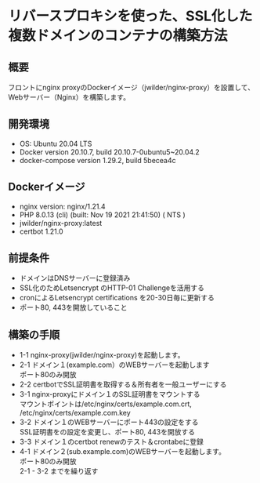 # リバースプロキシを使った、SSL化した複数ドメインのコンテナの構築方法

## 概要
フロントにnginx proxyのDockerイメージ（jwilder/nginx-proxy）を設置して、Webサーバー（Nginx）を構築します。

## 開発環境
- OS: Ubuntu 20.04 LTS
- Docker version 20.10.7, build 20.10.7-0ubuntu5~20.04.2
- docker-compose version 1.29.2, build 5becea4c

## Dockerイメージ
- nginx version: nginx/1.21.4
- PHP 8.0.13 (cli) (built: Nov 19 2021 21:41:50) ( NTS )
- jwilder/nginx-proxy:latest
- certbot 1.21.0

## 前提条件
- ドメインはDNSサーバーに登録済み
- SSL化のためLetsencrypt のHTTP-01 Challengeを活用する
- cronによるLetsencrypt certifications を20-30日毎に更新する
- ポート80, 443を開放していること

## 構築の手順
- 1-1 nginx-proxy(jwilder/nginx-proxy)を起動します。
- 2-1 ドメイン１(example.com）のWEBサーバーを起動します\
 ポート80のみ開放
- 2-2 certbotでSSL証明書を取得する＆所有者を一般ユーザーにする
- 3-1 nginx-proxyにドメイン１のSSL証明書をマウントする\
 マウントポイントは/etc/nginx/certs/example.com.crt, /etc/nginx/certs/example.com.key
- 3-2 ドメイン１のWEBサーバーにポート443の設定をする\
 SSL証明書をの設定を変更し、ポート80, 443を開放する
- 3-3 ドメイン１のcertbot renewのテスト＆crontabeに登録
- 4-1 ドメイン２(sub.example.com)のWEBサーバーを起動します。\
 ポート80のみ開放\
 2-1 - 3-2 までを繰り返す
